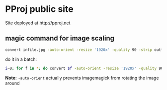 # PProj public site

Site deployed at http://pproj.net

## magic command for image scaling

```bash
convert infile.jpg -auto-orient -resize '1920x' -quality 90 -strip outfile.jpg
```

do it in a batch:

```bash
i=0; for f in *; do convert $f -auto-orient -resize '1920x' -quality 90 -strip $i.jpg; i=$(( $i + 1 )); done
```

**Note:** `-auto-orient` actually prevents imagemagick from rotating the image around
